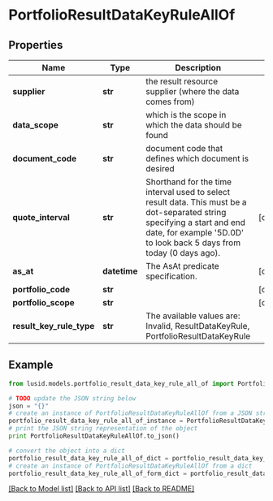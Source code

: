# PortfolioResultDataKeyRuleAllOf


## Properties
Name | Type | Description | Notes
------------ | ------------- | ------------- | -------------
**supplier** | **str** | the result resource supplier (where the data comes from) | 
**data_scope** | **str** | which is the scope in which the data should be found | 
**document_code** | **str** | document code that defines which document is desired | 
**quote_interval** | **str** | Shorthand for the time interval used to select result data. This must be a dot-separated string              specifying a start and end date, for example &#39;5D.0D&#39; to look back 5 days from today (0 days ago). | [optional] 
**as_at** | **datetime** | The AsAt predicate specification. | [optional] 
**portfolio_code** | **str** |  | [optional] 
**portfolio_scope** | **str** |  | [optional] 
**result_key_rule_type** | **str** | The available values are: Invalid, ResultDataKeyRule, PortfolioResultDataKeyRule | 

## Example

```python
from lusid.models.portfolio_result_data_key_rule_all_of import PortfolioResultDataKeyRuleAllOf

# TODO update the JSON string below
json = "{}"
# create an instance of PortfolioResultDataKeyRuleAllOf from a JSON string
portfolio_result_data_key_rule_all_of_instance = PortfolioResultDataKeyRuleAllOf.from_json(json)
# print the JSON string representation of the object
print PortfolioResultDataKeyRuleAllOf.to_json()

# convert the object into a dict
portfolio_result_data_key_rule_all_of_dict = portfolio_result_data_key_rule_all_of_instance.to_dict()
# create an instance of PortfolioResultDataKeyRuleAllOf from a dict
portfolio_result_data_key_rule_all_of_form_dict = portfolio_result_data_key_rule_all_of.from_dict(portfolio_result_data_key_rule_all_of_dict)
```
[[Back to Model list]](../README.md#documentation-for-models) [[Back to API list]](../README.md#documentation-for-api-endpoints) [[Back to README]](../README.md)


